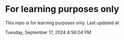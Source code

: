 # For learning purposes only
This repo is for learning purposes only.
Last updated at

Tuesday, September 17, 2024 4:56:04 PM

